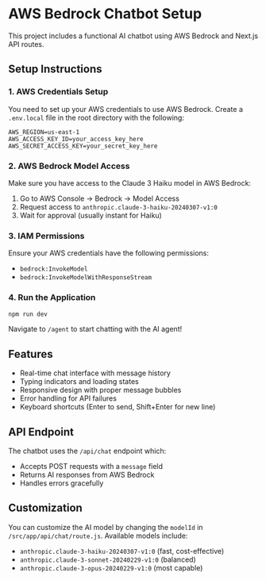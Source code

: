 # AWS Bedrock Chatbot Setup

This project includes a functional AI chatbot using AWS Bedrock and Next.js API routes.

## Setup Instructions

### 1. AWS Credentials Setup

You need to set up your AWS credentials to use AWS Bedrock. Create a `.env.local` file in the root directory with the following:

```
AWS_REGION=us-east-1
AWS_ACCESS_KEY_ID=your_access_key_here
AWS_SECRET_ACCESS_KEY=your_secret_key_here
```

### 2. AWS Bedrock Model Access

Make sure you have access to the Claude 3 Haiku model in AWS Bedrock:

1. Go to AWS Console → Bedrock → Model Access
2. Request access to `anthropic.claude-3-haiku-20240307-v1:0`
3. Wait for approval (usually instant for Haiku)

### 3. IAM Permissions

Ensure your AWS credentials have the following permissions:

- `bedrock:InvokeModel`
- `bedrock:InvokeModelWithResponseStream`

### 4. Run the Application

```bash
npm run dev
```

Navigate to `/agent` to start chatting with the AI agent!

## Features

- Real-time chat interface with message history
- Typing indicators and loading states
- Responsive design with proper message bubbles
- Error handling for API failures
- Keyboard shortcuts (Enter to send, Shift+Enter for new line)

## API Endpoint

The chatbot uses the `/api/chat` endpoint which:

- Accepts POST requests with a `message` field
- Returns AI responses from AWS Bedrock
- Handles errors gracefully

## Customization

You can customize the AI model by changing the `modelId` in `/src/app/api/chat/route.js`. Available models include:

- `anthropic.claude-3-haiku-20240307-v1:0` (fast, cost-effective)
- `anthropic.claude-3-sonnet-20240229-v1:0` (balanced)
- `anthropic.claude-3-opus-20240229-v1:0` (most capable)
